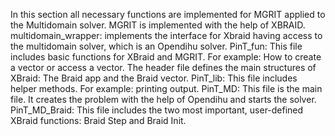In this section all necessary functions are implemented for MGRIT applied to the Multidomain solver.
MGRIT is implemented with the help of XBRAID.
multidomain_wrapper: implements the interface for Xbraid having access to the multidomain solver, which is an Opendihu solver.
PinT_fun: This file includes basic functions for XBraid and MGRIT. For example: How to create a vector or access a vector. The header file defines the main structures of XBraid: The Braid app and the Braid vector.
PinT_lib: This file includes helper methods. For example: printing output.
PinT_MD: This file is the main file. It creates the problem with the help of Opendihu and starts the solver.
PinT_MD_Braid: This file includes the two most important, user-defined XBraid functions: Braid Step and Braid Init.
